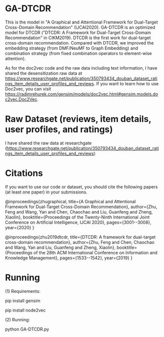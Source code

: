 # GA-DTCDR
This is the model in "A Graphical and Attentional Framework for Dual-Target Cross-Domain Recommendation" (IJCAI2020).
GA-DTCDR is an optimized model for DTCDR ("DTCDR: A Framework for Dual-Target Cross-Domain Recommendation" in CIKM2019).
DTCDR is the first work for dual-target cross-domain recommendation. Compared with DTCDR, we improved the embedding strategy (from DMF/NeuMF to Graph Embedding) and combination strategy (from fixed combination operators to element-wise attention). 

As for the doc2vec code and the raw data including text information, I have shared the desensitization raw data at https://www.researchgate.net/publication/350793434_douban_dataset_ratings_item_details_user_profiles_and_reviews. If you want to learn how to use Doc2vec, you can visit https://radimrehurek.com/gensim/models/doc2vec.html#gensim.models.doc2vec.Doc2Vec.

# Raw Dataset (reviews, item details, user profiles, and ratings)
I have shared the raw data at researchgate (https://www.researchgate.net/publication/350793434_douban_dataset_ratings_item_details_user_profiles_and_reviews)

# Citations
If you want to use our code or dataset, you should cite the following papers (at least one paper) in your submissions.

@inproceedings{zhugraphical,
  title={A Graphical and Attentional Framework for Dual-Target Cross-Domain Recommendation},
  author={Zhu, Feng and Wang, Yan and Chen, Chaochao and Liu, Guanfeng and Zheng, Xiaolin},
  booktitle={Proceedings of the Twenty-Ninth International Joint Conference on Artificial Intelligence, IJCAI 2020},
  pages={3001--3008},
  year={2020}
}

@inproceedings{zhu2019dtcdr,
  title={DTCDR: A framework for dual-target cross-domain recommendation},
  author={Zhu, Feng and Chen, Chaochao and Wang, Yan and Liu, Guanfeng and Zheng, Xiaolin},
  booktitle={Proceedings of the 28th ACM International Conference on Information and Knowledge Management},
  pages={1533--1542},
  year={2019}
}

# Running
(1) Requirements:

pip install gensim

pip install node2vec

(2) Running:

python GA-DTCDR.py
